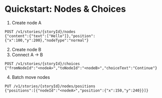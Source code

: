 # Quickstart: Nodes & Choices

1. Create node A
```
POST /v1/stories/{storyId}/nodes
{"content":{"text":["Hello"]},"position":{"x":100,"y":200},"nodeType":"normal"}
```
2. Create node B
3. Connect A → B
```
POST /v1/stories/{storyId}/choices
{"fromNodeId":"<nodeA>","toNodeId":"<nodeB>","choiceText":"Continue"}
```
4. Batch move nodes
```
PUT /v1/stories/{storyId}/nodes/positions
{"positions":[{"nodeId":"<nodeA>","position":{"x":150,"y":240}}]}
```

